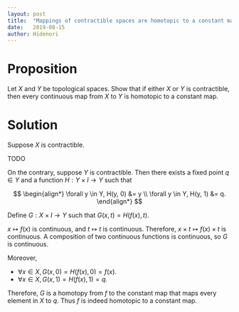 ```yaml
---
layout: post
title:  "Mappings of contractible spaces are homotopic to a constant map."
date:   2019-08-15
author: Hidenori
---
```


# Proposition
Let $X$ and $Y$ be topological spaces.
Show that if either $X$ or $Y$ is contractible, then every continuous map from $X$ to $Y$ is homotopic to a constant map.

# Solution
Suppose $X$ is contractible.

TODO

On the contrary, suppose $Y$ is contractible.
Then there exists a fixed point $q \in Y$ and a function $H: Y \times I \rightarrow Y$ such that

$$
\begin{align*}
  \forall y \in Y, H(y, 0) &= y \\
  \forall y \in Y, H(y, 1) &= q.
\end{align*}
$$

Define $G: X \times I \rightarrow Y$ such that $G(x, t) = H(f(x), t)$.

$x \mapsto f(x)$ is continuous, and $t \mapsto t$ is continuous.
Therefore, $x \times t \mapsto f(x) \times t$ is continuous.
A composition of two continuous functions is continuous, so $G$ is continuous.

Moreover,

* $\forall x \in X, G(x, 0) = H(f(x), 0) = f(x)$.
* $\forall x \in X, G(x, 1) = H(f(x), 1) = q$.

Therefore, $G$ is a homotopy from $f$ to the constant map that maps every element in $X$ to $q$.
Thus $f$ is indeed homotopic to a constant map.
